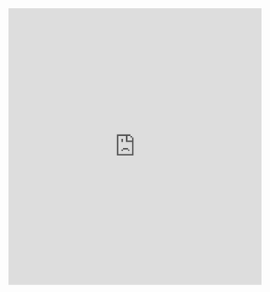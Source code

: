 <iframe src="https://pickerwheel.com/emb?choices=Jan,Feb,Mar,Apr" width="100%" height="550px" scrolling="no" frameborder="0"></iframe>
